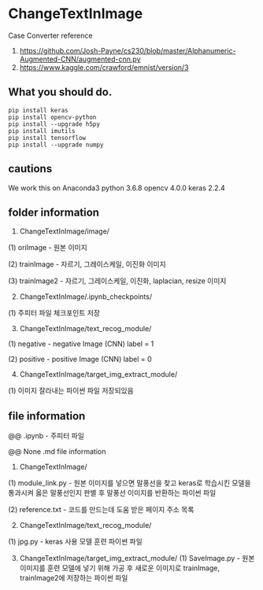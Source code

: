 # ChangeTextInImage
Case Converter
reference
1. https://github.com/Josh-Payne/cs230/blob/master/Alphanumeric-Augmented-CNN/augmented-cnn.py
2. https://www.kaggle.com/crawford/emnist/version/3

## What you should do.
```
pip install keras
pip install opencv-python
pip install --upgrade h5py
pip install imutils
pip install tensorflow
pip install --upgrade numpy
```

## cautions
We work this on Anaconda3
python 3.6.8
opencv 4.0.0
keras 2.2.4


## folder information
1. ChangeTextInImage/image/
  
  (1) oriImage - 원본 이미지
  
  (2) trainImage - 자르기, 그레이스케일, 이진화 이미지
  
  (3) trainImage2 - 자르기, 그레이스케일, 이진화, laplacian, resize 이미지

2. ChangeTextInImage/.ipynb_checkpoints/
  
  (1) 주피터 파일 체크포인트 저장

3. ChangeTextInImage/text_recog_module/
  
  (1) negative - negative Image (CNN) label = 1
  
  (2) positive - positive Image (CNN) label = 0
  
4. ChangeTextInImage/target_img_extract_module/
  
  (1) 이미지 잘라내는 파이썬 파일 저장되있음


## file information
@@ .ipynb - 주피터 파일

@@ None .md file information


1. ChangeTextInImage/
  
  (1) module_link.py - 원본 이미지를 넣으면 말풍선을 찾고 keras로 학습시킨 모델을 통과시켜 옳은 말풍선인지 판별 후 말풍선 이미지를 반환하는 파이썬 파일
  
  (2) reference.txt - 코드를 만드는데 도움 받은 페이지 주소 목록
  
2. ChangeTextInImage/text_recog_module/
  
  (1) jpg.py - keras 사용 모델 훈련 파이썬 파일
  
3. ChangeTextInImage/target_img_extract_module/
  (1) SaveImage.py - 원본 이미지를 훈련 모델에 넣기 위해 가공 후 새로운 이미지로 trainImage, trainImage2에 저장하는 파이썬 파일
